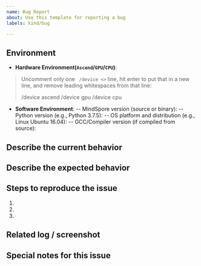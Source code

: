 ```yaml
---
name: Bug Report
about: Use this template for reporting a bug
labels: kind/bug

---
```


<!--  Thanks for sending an issue!  Here are some tips for you:

If this is your first time, please read our contributor guidelines: https://github.com/mindspore-ai/mindspore/blob/master/CONTRIBUTING.md
-->

## Environment
- **Hardware Environment(`Ascend`/`GPU`/`CPU`)**: 
> Uncomment only one ` /device <>` line, hit enter to put that in a new line, and remove leading whitespaces from that line:
>
> /device ascend
> /device gpu
> /device cpu

- **Software Environment**:
-- MindSpore version (source or binary):
-- Python version (e.g., Python 3.7.5):
-- OS platform and distribution (e.g., Linux Ubuntu 16.04):
-- GCC/Compiler version (if compiled from source): 

## Describe the current behavior


## Describe the expected behavior


## Steps to reproduce the issue
1. 
2. 
3.

## Related log / screenshot


## Special notes for this issue
